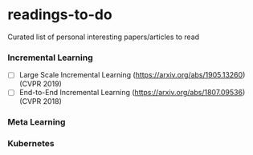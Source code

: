 # readings-to-do
 Curated list of personal interesting papers/articles to read
 
 
### Incremental Learning
- [ ] Large Scale Incremental Learning (https://arxiv.org/abs/1905.13260) (CVPR 2019)
- [ ]  End-to-End Incremental Learning (https://arxiv.org/abs/1807.09536) (CVPR 2018)

### Meta Learning

### Kubernetes 
